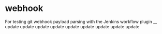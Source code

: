 # webhook

For testing git webhook payload parsing with the Jenkins workflow plugin
__
update
update
update
update
update
update
update
update
update
